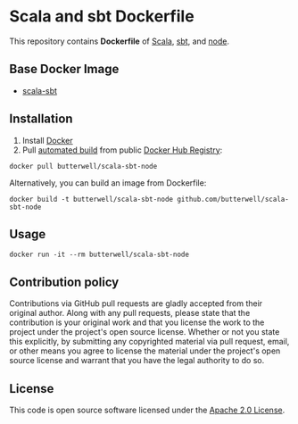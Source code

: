 # Scala and sbt Dockerfile

This repository contains **Dockerfile** of [Scala](http://www.scala-lang.org), [sbt](http://www.scala-sbt.org), and [node](http://nodejs.org).

## Base Docker Image ##

* [scala-sbt](https://hub.docker.com/hseeberger/scala-sbt)


## Installation ##

1. Install [Docker](https://www.docker.com)
2. Pull [automated build](https://hub.docker.com/r/butterwell/scala-sbt-node/) from public [Docker Hub Registry](https://registry.hub.docker.com):
```
docker pull butterwell/scala-sbt-node
```
Alternatively, you can build an image from Dockerfile:
```
docker build -t butterwell/scala-sbt-node github.com/butterwell/scala-sbt-node
```


## Usage ##

```
docker run -it --rm butterwell/scala-sbt-node
```


## Contribution policy ##

Contributions via GitHub pull requests are gladly accepted from their original author. Along with any pull requests, please state that the contribution is your original work and that you license the work to the project under the project's open source license. Whether or not you state this explicitly, by submitting any copyrighted material via pull request, email, or other means you agree to license the material under the project's open source license and warrant that you have the legal authority to do so.


## License ##

This code is open source software licensed under the [Apache 2.0 License]("http://www.apache.org/licenses/LICENSE-2.0.html").

